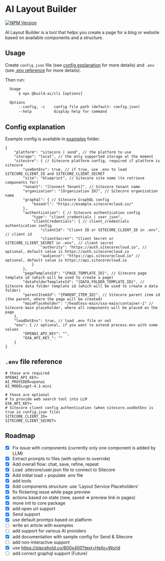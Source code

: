 # AI Layout Builder

[![NPM Version](https://img.shields.io/npm/v/@build-ai/cli)](https://www.npmjs.com/package/@build-ai/cli)

AI Layout Builder is a tool that helps you create a page for a blog or website based on available components and a structure.

## Usage

Create `config.json` file (see [config explanation](#config-explanation) for more details) and `.env` (see [.env reference](#env-file-reference) for more details).

Then run:

```txt
  Usage
      $ npx @build-ai/cli [options]

  Options
      --config, -c    config file path (default: config.json)
      --help          display help for command
```

## Config explanation

Example config is available in [examples](https://github.com/izharikov/build-ai/tree/main/examples) folder.

```json5
{
    "platform": "sitecore | send", // the platform to use
    "storage": "local", // the only supported storage at the moment
    "sitecore": { // Sitecore platform config, required if platform is sitecore
        "useDotEnv": true, // if true, use .env to load SITECORE_CLIENT_ID and SITECORE_CLIENT_SECRET
        "site": "blueprint", // Sitecore site name (to retrieve components for)
        "tenant": "[Connect Tenant]", // Sitecore tenant name
        "organization": "[Organization ID]", // Sitecore organization name
        "graphql": { // Sitecore GraphQL config
            "baseUrl": "https://example.sitecorecloud.io/"
        },
        "authentication": { // Sitecore authentication config
            "type": "client_credentials | user_json",
            "clientCredentials": { // client_credentials authentication config
                "clientId": "Client ID or SITECORE_CLIENT_ID in .env", // client id
                "clientSecret": "Client Secret or SITECORE_CLIENT_SECRET in .env", // client secret
                "authority": "https://auth.sitecorecloud.io", // optional, default value is https://auth.sitecorecloud.io
                "audience": "https://api.sitecorecloud.io" // optional, default value is https://api.sitecorecloud.io
            }
        },
        "pageTemplateId": "{PAGE_TEMPLATE_ID}", // Sitecore page template id (which will be used to create a page)
        "dataFolderTemplateId": "{DATA_FOLDER_TEMPLATE_ID}", // Sitecore data folder template id (which will be used to create a data folder)
        "parentItemId": "{PARENT_ITEM_ID}", // Sitecore parent item id (the parent, where the page will be created)
        "mainPlaceholder": "/headless-main/sxa-main/container-1" // Sitecore main placeholder, where all components will be placed on the page
    },
    "loadDotEnv": true, // load .env file or not
    "env": { // optional, if you want to extend process.env with some values
        "OPENAI_API_KEY": "",
        "EXA_API_KEY_": ""
    }
}
```

## `.env` file reference

```properties
# those are required
OPENAI_API_KEY=
AI_PROVIDER=openai
AI_MODEL=gpt-4.1-mini

# those are optional
# to provide web search tool into LLM
EXA_API_KEY=
# Sitecore client config authentication (when sitecore.useDotEnv is true in config.json file)
SITECORE_CLIENT_ID=
SITECORE_CLIENT_SECRET=
```

## Roadmap
- [x] Fix issue with components (currently only one component is added by LLM)
- [x] Extract prompts to files (with option to override)
- [x] Add overall flow: chat, save, refine, repeat
- [x] Load .sitecore/user.json file to connect to Sitecore
- [x] Add initial load + populate .env file
- [x] add tools
- [x] Add components structure: use 'Layout Service Placeholders'
- [x] fix flickering issue while page preview
- [x] actions based on state (new, saved => preview link in pages)
- [x] move init to core package
- [x] add open url support
- [x] Send support
- [x] use default promtps based on platform
- [ ] write an article with examples
- [ ] add support for various AI providers
- [x] add documentation with sample config for Send & Sitecore
- [ ] add non-interactive support
- [x] use https://placehold.co/600x400?text=Hello+World
- [ ] add correct graphql support (Future)
